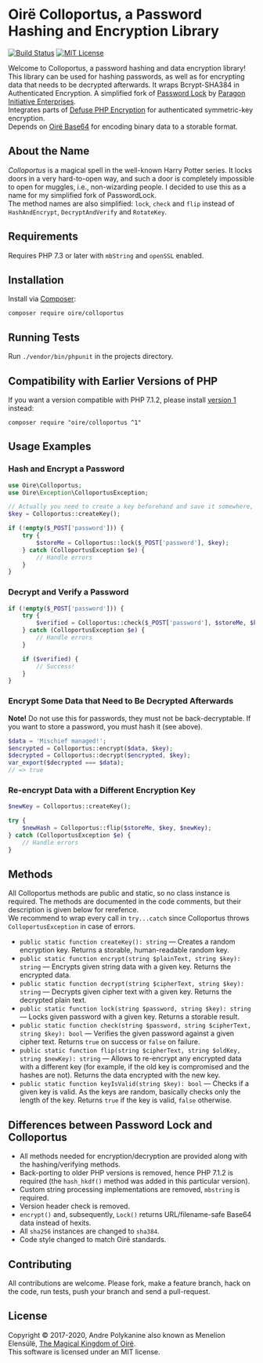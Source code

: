 # Oirë Colloportus, a Password Hashing and Encryption Library

[![Build Status](https://api.travis-ci.com/Oire/Colloportus.svg?branch=master)](https://travis-ci.com/github/Oire/Colloportus)
[![MIT License](https://img.shields.io/badge/license-MIT-blue.svg)](https://github.com/Oire/Colloportus/blob/master/LICENSE)

Welcome to Colloportus, a password hashing and data encryption library!  
This library can be used for hashing passwords, as well as for encrypting data that needs to be decrypted afterwards. It wraps Bcrypt-SHA384 in Authenticated Encryption. A simplified fork of [Password Lock](https://github.com/paragonie/password_lock) by [Paragon Initiative Enterprises](https://paragonie.com).  
Integrates parts of [Defuse PHP Encryption](https://github.com/defuse/php-encryption) for authenticated symmetric-key encryption.  
Depends on [Oirë Base64](https://github.com/Oire/base64) for encoding binary data to a storable format.

## About the Name

*Colloportus* is a magical spell in the well-known Harry Potter series. It locks doors in a very hard-to-open way, and such a door is completely impossible to open for muggles, i.e., non-wizarding people. I decided to use this as a name for my simplified fork of PasswordLock.  
The method names are also simplified: `lock`, `check` and `flip` instead of `HashAndEncrypt`, `DecryptAndVerify` and `RotateKey`.

## Requirements

Requires PHP 7.3 or later with `mbString` and `openSSL` enabled.

## Installation

Install via [Composer](https://getcomposer.org/):

```
composer require oire/colloportus
```

## Running Tests

Run `./vendor/bin/phpunit` in the projects directory.

## Compatibility with Earlier Versions of PHP
If you want a version compatible with PHP 7.1.2, please install [version 1](https://github.com/Oire/Colloportus/tree/v1) instead:

```shell
composer require "oire/colloportus ^1"
```

## Usage Examples

### Hash and Encrypt a Password

```php
use Oire\Colloportus;
use Oire\Exception\ColloportusException;

// Actually you need to create a key beforehand and save it somewhere, for example, in a .env file
$key = Colloportus::createKey();

if (!empty($_POST['password'])) {
    try {
        $storeMe = Colloportus::lock($_POST['password'], $key);
    } catch (ColloportusException $e) {
        // Handle errors
    }
}
```

### Decrypt and Verify a Password

```php
if (!empty($_POST['password'])) {
    try {
        $verified = Colloportus::check($_POST['password'], $storeMe, $key);
    } catch (ColloportusException $e) {
        // Handle errors
    }

    if ($verified) {
        // Success!
	}
}
```

### Encrypt Some Data that Need to Be Decrypted Afterwards
**Note!** Do not use this for passwords, they must not be back-decryptable. If you want to store a password, you must hash it (see above).

```php
$data = 'Mischief managed!';
$encrypted = Colloportus::encrypt($data, $key);
$decrypted = Colloportus::decrypt($encrypted, $key);
var_export($decrypted === $data);
// => true
```

### Re-encrypt Data with a Different Encryption Key

```php
$newKey = Colloportus::createKey();

try {
    $newHash = Colloportus::flip($storeMe, $key, $newKey);
} catch (ColloportusException $e) {
    // Handle errors
}
```

## Methods

All Colloportus methods are public and static, so no class instance is required. The methods are documented in the code comments, but their description is given below for rerefence.  
We recommend to wrap every call in `try...catch` since Colloportus throws `ColloportusException` in case of errors.

* `public static function createKey(): string` — Creates a random encryption key. Returns a storable, human-readable random key.
* `public static function encrypt(string $plainText, string $key): string` — Encrypts given string data with a given key. Returns the encrypted data.
* `public static function decrypt(string $cipherText, string $key): string` — Decrypts given cipher text with a given key. Returns the decrypted plain text.
* `public static function lock(string $password, string $key): string` — Locks given password with a given key. Returns a storable result.
* `public static function check(string $password, string $cipherText, string $key): bool` — Verifies the given password against a given cipher text. Returns `true` on success or `false` on failure.
* `public static function flip(string $cipherText, string $oldKey, string $newKey): string` — Allows to re-encrypt any encrypted data with a different key (for example, if the old key is compromised and the hashes are not). Returns the data encrypted with the new key.
* `public static function keyIsValid(string $key): bool` — Checks if a given key is valid. As the keys are random, basically checks only the length of the key. Returns `true` if the key is valid, `false` otherwise.

## Differences between Password Lock and Colloportus

* All methods needed for encryption/decryption are provided along with the hashing/verifying methods.
* Back-porting to older PHP versions is removed, hence PHP 7.1.2 is required (the `hash_hkdf()` method was added in this particular version).
* Custom string processing implementations are removed, `mbstring` is required.
* Version header check is removed.
* `encrypt()` and, subsequently, `Lock()` returns URL/filename-safe Base64 data instead of hexits.
* All `sha256` instances are changed to `sha384`.
* Code style changed to match Oirë standards.

## Contributing

All contributions are welcome. Please fork, make a feature branch, hack on the code, run tests, push your branch and send a pull-request.

## License

Copyright © 2017-2020, Andre Polykanine also known as Menelion Elensúlë, [The Magical Kingdom of Oirë](https://github.com/Oire/).  
This software is licensed under an MIT license.